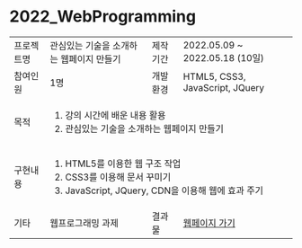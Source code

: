 # 2022_WebProgramming


<table> 
  <tr>
    <td>프로젝트명</td>
    <td>관심있는 기술을 소개하는 웹페이지 만들기</td>
    <td>제작기간</td>
    <td>2022.05.09 ~ 2022.05.18 (10일)</td>
  </tr>
  <tr>
    <td>참여인원</td>
    <td>1명</td>
    <td>개발환경</td>
    <td>HTML5, CSS3, JavaScript, JQuery</td>
  </tr>
  <tr rowspan = 2>
    <td>목적</td>
    <td colspan = 3>
      <ol>
        <li>강의 시간에 배운 내용 활용</li>
        <li>관심있는 기술을 소개하는 웹페이지 만들기</li>
      </ol>
    </td>
  </tr>
  <tr rowspan = 6>
    <td>구현내용</td>
    <td colspan = 3>
      <ol>
        <li>HTML5를 이용한 웹 구조 작업</li>
        <li>CSS3를 이용해 문서 꾸미기</li>
        <li>JavaScript, JQuery, CDN을 이용해 웹에 효과 주기</li>
      </ol>
    </td>
  </tr>
  <tr>
    <td>기타</td>
    <td>웹프로그래밍 과제</td>
    <td>결과물</td>
    <td><a href='https://nadudan.github.io/2022_WebProgramming/main.html'>웹페이지 가기</a></td>
  </tr>
</table>
